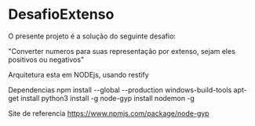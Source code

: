 # DesafioExtenso
O presente projeto é a solução do seguinte desafio:

"Converter numeros para suas representação por extenso, sejam eles positivos ou negativos"

Arquitetura esta em NODEjs, usando restify

Dependencias
npm install --global --production windows-build-tools
apt-get install python3
install -g node-gyp
install nodemon -g 

Site de referencia 
https://www.npmjs.com/package/node-gyp

